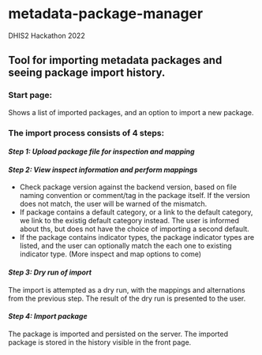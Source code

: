 # metadata-package-manager
DHIS2 Hackathon 2022

## Tool for importing metadata packages and seeing package import history. 

### Start page:
Shows a list of imported packages, and an option to import a new package.

### The import process consists of 4 steps:
#### *Step 1: Upload package file for inspection and mapping*
#### *Step 2: View inspect information and perform mappings*
- Check package version against the backend version, based on file naming convention or comment/tag in the package itself. If the version does not match, the user will be warned of the mismatch.
- If package contains a default category, or a link to the default category, we link to the existig default category instead. The user is informed about ths, but does not have the choice of importing a second default.
- If the package contains indicator types, the package indicator types are listed, and the user can optionally match the each one to existing indicator type.
(More inspect and map options to come)
#### *Step 3: Dry run of import*
The import is attempted as a dry run, with the mappings and alternations from the previous step. The result of the dry run is presented to the user.
#### *Step 4: Import package*
The package is imported and persisted on the server. The imported package is stored in the history visible in the front page.
